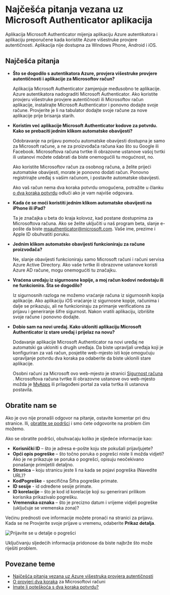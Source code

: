 <properties
    pageTitle="Aplikacija Microsoft autentikatora najčešća Pitanja"
    description="Daje popis najčešća pitanja i odgovora vezane uz aplikacije Microsoft Authentication i Azure višestruke provjere autentičnosti."
    services="multi-factor-authentication"
    documentationCenter=""
    authors="kgremban"
    manager="femila"
    editor="pblachar, librown"/>

<tags
    ms.service="multi-factor-authentication"
    ms.workload="identity"
    ms.tgt_pltfrm="na"
    ms.devlang="na"
    ms.topic="article"
    ms.date="10/13/2016"
    ms.author="kgremban"/>

# <a name="microsoft-authenticator-application-faq"></a>Najčešća pitanja vezana uz Microsoft Authenticator aplikacija

Aplikacija Microsoft Authenticator mijenja aplikaciju Azure autentikatora i aplikaciju preporučene kada koristite Azure višestruke provjere autentičnosti. Aplikacija nije dostupna za Windows Phone, Android i iOS.

## <a name="frequently-asked-questions"></a>Najčešća pitanja

- **Što se dogodilo s autentikatora Azure, provjera višestruke provjere autentičnosti i aplikacije za Microsoftov račun?**

    Aplikacija Microsoft Authenticator zamjenjuje međusobno te aplikacije. Azure autentikatora nadograditi Microsoft Authenticator. Ako koristite provjeru višestruke provjere autentičnosti ili Microsoftov račun aplikacije, instalirajte Microsoft Authenticator i ponovno dodajte svoje račune. Provjerite je li na tabulator dodajte svoje račune za nove aplikacije prije brisanja starih.

- **Koristim već aplikacije Microsoft Authenticator kodove za potvrdu. Kako se prebaciti jednim klikom automatske obavijesti?**  

    Odobravanje na prijavu pomoću automatske obavijesti dostupna je samo za Microsoft račune, a ne za proizvođača računa kao što su Google ili Facebook. Microsoftova računa tvrtke ili obrazovne ustanove vašoj tvrtki ili ustanovi možete odabrati da biste onemogućili tu mogućnost, no.

    Ako koristite Microsoftov račun za osobnog računa, a želite prijeći automatske obavijesti, morate je ponovno dodati račun. Ponovno registrirajte uređaj s vašim računom, i postavite automatske obavijesti.  

    Ako vaš račun nema dva koraka potvrdu omogućena, potražite u članku [o dva koraka potvrdu](https://support.microsoft.com/help/12408/microsoft-account-about-two-step-verification) odluči ako je vam najviše odgovara.  

- **Kada će se moći koristiti jednim klikom automatske obavijesti na iPhone ili iPad?**  

    Ta je značajka u beta do kraja kolovoz, kad postane dostupnima za Microsoftova računa. Ako se želite uključiti u naš program beta, slanje e-pošte da biste msauthenticator@microsoft.com. Vaše ime, prezime i Apple ID obuhvatiti poruku.  

- **Jednim klikom automatske obavijesti funkcioniraju za račune proizvođača?**  

    Ne, slanje obavijesti funkcioniraju samo Microsoft računi i računi servisa Azure Active Directory. Ako vaše tvrtke ili obrazovne ustanove koristi Azure AD račune, mogu onemogućiti tu značajku.  

- **Vraćena uređaju iz sigurnosne kopije, a moj račun kodovi nedostaju ili ne funkcionira. Šta se dogodilo?**  

    Iz sigurnosnih razloga ne možemo vraćanje računa iz sigurnosnih kopija aplikacije. Ako aplikaciju iOS vraćanje iz sigurnosne kopije, računima i dalje se prikazuju, ali ne funkcioniraju za primanje verifications za prijavu i generiranje šifre sigurnost. Nakon vratili aplikaciju, izbrišite svoje račune i ponovno dodajte.

- **Dobio sam na novi uređaj. Kako ukloniti aplikaciju Microsoft Authenticator iz stare uređaj i prijelaz na novu?**

    Dodavanje aplikacije Microsoft Authenticator na novi uređaj ne automatski ga ukloniti s drugih uređaja. Da biste upravljali uređaja koji je konfiguriran za vaš račun, posjetite web-mjesto isti koje omogućuju upravljanje potvrdu dva koraka pa odaberite da biste uklonili stare aplikacije.

    Osobni računi za Microsoft ovo web-mjesto je stranici [Sigurnost računa](https://account.microsoft.com/security) . Microsoftova računa tvrtke ili obrazovne ustanove ovo web-mjesto možda je [MyApps](https://myapps.microsoft.com) ili prilagođeni portal za vaša tvrtka ili ustanova postavila.

## <a name="contact-us"></a>Obratite nam se

Ako je ovo nije pronašli odgovor na pitanje, ostavite komentar pri dnu stranice. Ili, [obratite se podršci](https://support.microsoft.com/contactus) i smo ćete odgovorite na problem čim možemo.

Ako se obratite podršci, obuhvaćaju koliko je sljedeće informacije kao:

- **Korisnički ID** – što je adresa e-pošte koju ste pokušali prijavljujete?
- **Opći opis pogreške** – što točno poruka o pogrešci niste li možda vidjeti?  Ako je ne prikazuje se poruka o pogrešci, opisuju neočekivano ponašanje primijetili detaljno.
- **Stranica** – koju stranicu jeste li na kada se pojavi pogreška (Navedite URL)?
- **KodPogreške** - specifična Šifra pogreške primate.
- **ID sesije** - id određene sesije primate.
- **ID korelacije** – što je kod id korelacije koji su generirani prilikom korisnika prikazivalo pogrešku.
- **Vremenska oznaka** – što je precizno datum i vrijeme vidjeli pogreške (uključuje se vremenska zona)?

Većinu prednosti ove informacije možete pronaći na stranici za prijavu. Kada se ne Provjerite svoje prijave u vremenu, odaberite **Prikaz detalja**.

![Prijavite se u detalje o pogrešci](./media/multi-factor-authentication-end-user-troubleshoot/view_details.png)

Uključivanju sljedećih informacija pridonose da biste najbrže što može riješiti problem.

## <a name="related-topics"></a>Povezane teme

- [Najčešća pitanja vezana uz Azure višestruka provjera autentičnosti](multi-factor-authentication-faq.md)  
- [O provjeri dva koraka](https://support.microsoft.com/help/12408/microsoft-account-about-two-step-verification) za Microsoftovi računi
- [Imate li poteškoća s dva koraka potvrdu?](multi-factor-authentication-end-user-troubleshoot.md)
